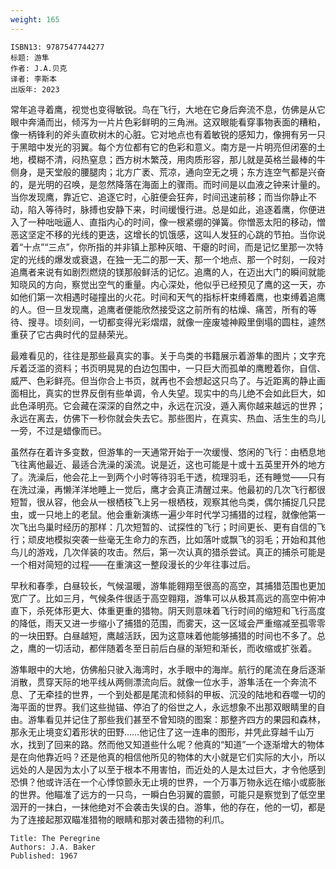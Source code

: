 ```yaml
---
weight: 165
---
```


```
ISBN13: 9787547744277
标题: 游隼
作者: J.A.贝克
译者: 李斯本
出版年: 2023
```

常年追寻着鹰，视觉也变得敏锐。鸟在飞行，大地在它身后奔流不息，仿佛是从它眼中奔涌而出，倾泻为一片片色彩鲜明的三角洲。这双眼能看穿事物表面的糟粕，像一柄锋利的斧头直砍树木的心脏。它对地点也有着敏锐的感知力，像拥有另一只于黑暗中发光的羽翼。每个方位都有它的色彩和意义。南方是一片明亮但闭塞的土地，模糊不清，闷热窒息；西方树木繁茂，用肉质形容，那儿就是英格兰最棒的牛侧身，是天堂般的腰腿肉；北方广袤、荒凉，通向空无之境；东方连空气都是兴奋的，是光明的召唤，是忽然降落在海面上的骤雨。而时间是以血液之钟来计量的。当你发现鹰，靠近它、追逐它时，心脏便会狂奔，时间迅速前移；而当你静止不动，陷入等待时，脉搏也安静下来，时间缓慢行进。总是如此，追逐着鹰，你便进入了一种咄咄逼人、直指内心的时间，像一根紧绷的弹簧。你憎恶太阳的移动，憎恶这坚定不移的光线的更迭，这增长的饥饿感，这叫人发狂的心跳的节拍。当你说着“十点”“三点”，你所指的并非镇上那种灰暗、干瘪的时间，而是记忆里那一次特定的光线的爆发或衰退，在独一无二的那一天、那一个地点、那一个时刻，一段对追鹰者来说有如剧烈燃烧的镁那般鲜活的记忆。追鹰的人，在迈出大门的瞬间就能知晓风的方向，察觉出空气的重量。内心深处，他似乎已经预见了鹰的这一天，亦如他们第一次相遇时碰撞出的火花。时间和天气的指标杆束缚着鹰，也束缚着追鹰的人。但一旦发现鹰，追鹰者便能欣然接受这之前所有的枯燥、痛苦，所有的等待、搜寻。顷刻间，一切都变得光彩熠熠，就像一座废墟神殿里倒塌的圆柱，遽然重获了它古典时代的显赫荣光。

最难看见的，往往是那些最真实的事。关于鸟类的书籍展示着游隼的图片；文字充斥着泛滥的资料；书页明晃晃的白边包围中，一只巨大而孤单的鹰瞪着你，自信、威严、色彩鲜亮。但当你合上书页，就再也不会想起这只鸟了。与近距离的静止画面相比，真实的世界反倒有些单调，令人失望。现实中的鸟儿绝不会如此巨大，如此色泽明亮。它会藏在深深的自然之中，永远在沉没，遁入离你越来越远的世界；永远在离去，仿佛下一秒你就会失去它。那些图片，在真实、热血、活生生的鸟儿一旁，不过是蜡像而已。

虽然存在着许多变数，但游隼的一天通常开始于一次缓慢、悠闲的飞行：由栖息地飞往离他最近、最适合洗澡的溪流。说是近，这也可能是十或十五英里开外的地方了。洗澡后，他会花上一到两个小时等待羽毛干透，梳理羽毛，还有睡觉——只有在洗过澡，再懒洋洋地睡上一觉后，鹰才会真正清醒过来。他最初的几次飞行都很短暂，很从容，他会从一根栖枝飞上另一根栖枝，观察其他鸟类，偶尔捕捉几只昆虫，或一只地上的老鼠。他会重新演练一遍少年时代学习捕猎的过程，就像他第一次飞出鸟巢时经历的那样：几次短暂的、试探性的飞行；时间更长、更有自信的飞行；顽皮地模拟突袭一些毫无生命力的东西，比如落叶或飘飞的羽毛；开始和其他鸟儿的游戏，几次佯装的攻击。然后，第一次认真的猎杀尝试。真正的捕杀可能是一个相对简短的过程——在重演这一整段漫长的少年往事过后。

早秋和春季，白昼较长，气候温暖，游隼能翱翔至很高的高空，其捕猎范围也更加宽广了。比如三月，气候条件很适于高空翱翔，游隼可以从极其高远的高空中俯冲直下，杀死体形更大、体重更重的猎物。阴天则意味着飞行时间的缩短和飞行高度的降低，雨天又进一步缩小了捕猎的范围，而雾天，这一区域会严重缩减至孤零零的一块田野。白昼越短，鹰越活跃，因为这意味着他能够捕猎的时间也不多了。总之，鹰的一切活动，都伴随着冬至日前后白昼的渐短和渐长，而收缩或扩张着。

游隼眼中的大地，仿佛船只驶入海湾时，水手眼中的海岸。航行的尾流在身后逐渐消散，贯穿天际的地平线从两侧漂流向后。就像一位水手，游隼活在一个奔流不息、了无牵挂的世界，一个到处都是尾流和倾斜的甲板、沉没的陆地和吞噬一切的海平面的世界。我们这些抛锚、停泊了的俗世之人，永远想象不出那双眼睛里的自由。游隼看见并记住了那些我们甚至不曾知晓的图案：那整齐四方的果园和森林，那永无止境变幻着形状的田野……他记住了这一连串的图形，并凭此穿越千山万水，找到了回来的路。然而他又知道些什么呢？他真的“知道”一个逐渐增大的物体是在向他靠近吗？还是他真的相信他所见的物体的大小就是它们实际的大小，所以远处的人是因为太小了以至于根本不用害怕，而近处的人是太过巨大，才令他感到恐惧？他或许活在一个心悸惊颤永无止境的世界，一个万事万物永远在缩小或膨胀的世界。他瞄准了远方的一只鸟，一瞬白色羽翼的震颤，可能只是察觉到了低空里洇开的一抹白，一抹他绝对不会袭击失误的白。游隼，他的存在，他的一切，都是为了连接起那双瞄准猎物的眼睛和那对袭击猎物的利爪。

```
Title: The Peregrine
Authors: J.A. Baker
Published: 1967
```